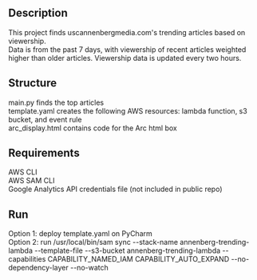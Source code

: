 ## Description ##
This project finds uscannenbergmedia.com's trending articles based on viewership. <br/>
Data is from the past 7 days, with viewership of recent articles weighted higher than older articles.
Viewership data is updated every two hours.

## Structure ##
main.py finds the top articles <br/>
template.yaml creates the following AWS resources: lambda function, s3 bucket, and event rule <br/>
arc_display.html contains code for the Arc html box

## Requirements ##
AWS CLI <br/>
AWS SAM CLI <br/>
Google Analytics API credentials file (not included in public repo)<br/>

## Run ##
Option 1: deploy template.yaml on PyCharm <br/>
Option 2: run
/usr/local/bin/sam sync --stack-name annenberg-trending-lambda --template-file <path to template.yaml> --s3-bucket annenberg-trending-lambda --capabilities CAPABILITY_NAMED_IAM CAPABILITY_AUTO_EXPAND --no-dependency-layer --no-watch
